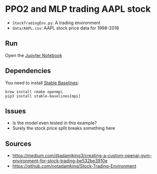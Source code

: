 # PPO2 and MLP trading AAPL stock

- `StockTradingEnv.py`: A trading environment
- `data/AAPL.csv`: AAPL stock price data for 1998-2018

## Run

Open the [Jupyter Notebook](run.ipynb)

## Dependencies

You need to install [Stable Baselines](https://stable-baselines.readthedocs.io/en/master/guide/install.html
):

```
brew install cmake openmpi
pip3 install stable-baselines[mpi]
```

## Issues

- Is the model even tested in this example?
- Surely the stock price split breaks something here

## Sources

- https://medium.com/@adamjking3/creating-a-custom-openai-gym-environment-for-stock-trading-be532be3910e
- https://github.com/notadamking/Stock-Trading-Environment
